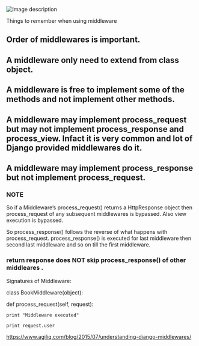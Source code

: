 ![Image description](https://github.com/adityakumar1309/learning/blob/master/images/django_middleware.png)


Things to remember when using middleware

## Order of middlewares is important.

## A middleware only need to extend from class object.

## A middleware is free to implement some of the methods and not implement other methods.

## A middleware may implement process_request but may not implement process_response and process_view. Infact it is very common and lot of Django provided middlewares do it.

## A middleware may implement process_response but not implement process_request.

### NOTE 
So if a Middleware’s process_request() returns a HttpResponse object then process_request of any subsequent middlewares is bypassed. Also view execution is bypassed.

So process_response() follows the reverse of what happens with process_request. process_response() is executed for last middleware then second last middleware and so on till the first middleware.
### return response does NOT skip process_response() of other middleares . 

Signatures of Middleware:

class BookMiddleware(object):
	
  def process_request(self, request):
		
    print "Middleware executed"
		
    print request.user

https://www.agiliq.com/blog/2015/07/understanding-django-middlewares/

